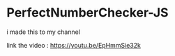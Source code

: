# PerfectNumberChecker-JS

i made this to my channel

link the video : https://youtu.be/EpHmmSie32k
